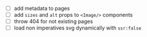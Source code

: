 - [ ] add metadata to pages
- [ ] add `sizes` and `alt` props to `<Image/>` components
- [ ] throw 404 for not existing pages
- [ ] load non imperatives svg dynamically with `ssr:false`
